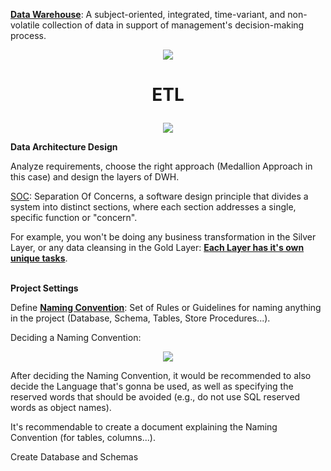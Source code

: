 **<ins>Data Warehouse</ins>**: A subject-oriented, integrated, time-variant, and non-volatile collection of data in support of management's decision-making process.

<p align="center">
  <img src="https://github.com/user-attachments/assets/86b9a50f-8e76-4b0b-a6db-51341bdf549b" />
</p>

# <p align="center">ETL</p>


<p align="center">
  <img src="https://github.com/user-attachments/assets/fb709627-2667-44ea-a418-e843cf32b309" />
</p>

**Data Architecture Design**

Analyze requirements, choose the right approach (Medallion Approach in this case) and design the layers of DWH.

<ins>SOC</ins>: Separation Of Concerns, a software design principle that divides a system into distinct sections, where each section addresses a single, specific function or "concern".

For example, you won't be doing any business transformation in the Silver Layer, or any data cleansing in the Gold Layer: <ins>**Each Layer has it's own unique tasks**</ins>.<br/><br/>

**Project Settings**

Define <ins>**Naming Convention**</ins>: Set of Rules or Guidelines for naming anything in the project (Database, Schema, Tables, Store Procedures...).

Deciding a Naming Convention:

<p align="center">
  <img src="https://github.com/user-attachments/assets/1e44c051-6454-4314-b68f-9f0881c84b73" />
</p>

After deciding the Naming Convention, it would be recommended to also decide the Language that's gonna be used, as well as specifying the reserved words that should be avoided (e.g., do not use SQL reserved words as object names).

It's recommendable to create a document explaining the Naming Convention (for tables, columns...).

Create Database and Schemas









